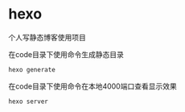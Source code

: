 # hexo
个人写静态博客使用项目

在code目录下使用命令生成静态目录
```cmd
hexo generate
```
在code目录下使用命令在本地4000端口查看显示效果
```cmd
hexo server
```
